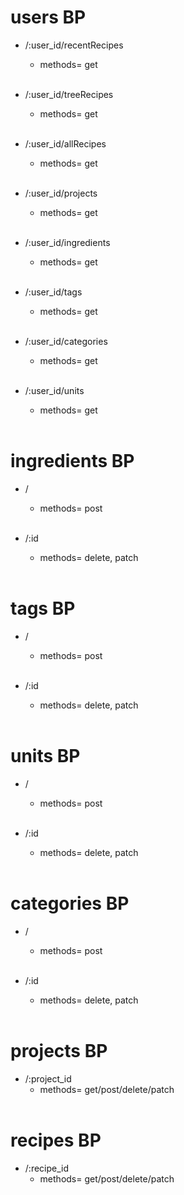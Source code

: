# users BP
- /:user_id/recentRecipes 
    <br>
    - methods= get
    <br>
- /:user_id/treeRecipes 
    <br>
    - methods= get
    <br>
- /:user_id/allRecipes 
    <br>
    - methods= get
    <br>
- /:user_id/projects 
    <br>
    - methods= get
    <br>

- /:user_id/ingredients
    <br>
    - methods= get
    <br>

- /:user_id/tags
    <br>
    - methods= get
    <br>

- /:user_id/categories
    <br>
    - methods= get
    <br>

- /:user_id/units
    <br>
    - methods= get
    <br>

# ingredients BP
- /
    <br>
    - methods= post
    <br>

- /:id
    <br>
    - methods= delete, patch
    <br>

# tags BP
- /
    <br>
    - methods= post
    <br>

- /:id
    <br>
    - methods= delete, patch
    <br>

# units BP
- /
    <br>
    - methods= post
    <br>

- /:id
    <br>
    - methods= delete, patch
    <br>

# categories BP
- /
    <br>
    - methods= post
    <br>

- /:id
    <br>
    - methods= delete, patch
    <br>

# projects BP
- /:project_id 
    <br>
    - methods= get/post/delete/patch
    <br>

# recipes BP
- /:recipe_id 
    <br>
    - methods= get/post/delete/patch
    <br>

